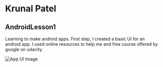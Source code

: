 # Krunal Patel
## AndroidLesson1
  Learning to make android apps. First step, I created a basic UI for an android app. I used online resources to help me and free course offered by google on udacity.
  
![App UI Image](AndroidLesson1/githubImages/HappyBirthdayApp.PNG)

